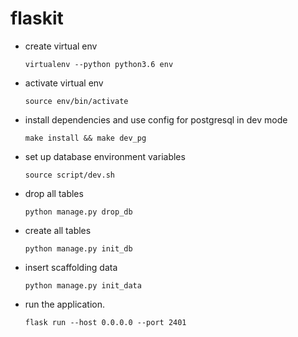 # flaskit

- create virtual env

	`virtualenv --python python3.6 env`
	
- activate virtual env

	`source env/bin/activate`
	
- install dependencies and use config for postgresql in dev mode

	`make install && make dev_pg`
	
- set up database environment variables

	`source script/dev.sh`
	
- drop all tables

	`python manage.py drop_db`

- create all tables

	`python manage.py init_db`
	
- insert scaffolding data

	`python manage.py init_data`
	
- run the application.

	`flask run --host 0.0.0.0 --port 2401`

